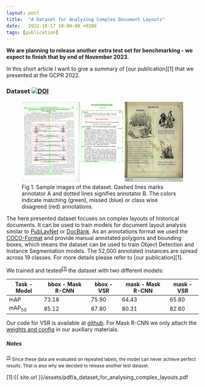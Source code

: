 ```yaml
---
layout: post
title:  "A Dataset for Analyzing Complex Document Layouts"
date:   2022-10-17 10:00:00 +0200
tags: [publication]
---
```


**We are planning to release another extra test set for benchmarking - we expect to finish that by end of November 2023.**

In this short article I want to give a summary of [our publication][1] that we presented at the GCPR 2022.

### Dataset [![DOI](https://zenodo.org/badge/DOI/10.5281/zenodo.6885144.svg)](https://doi.org/10.5281/zenodo.6885144)

<figure>
<img src="/assets/img/img-gcpr-2022/montage.png" alt="Sample 1 image of the TexBiG Dataset">
<figcaption>Fig 1. Sample images of the dataset. Dashed lines marks annotator A and dotted lines signifies annotator B. 
The colors indicate matching (green), missed (blue) or class wise disagreed (red) annotations.</figcaption>
</figure>

The here presented dataset focuses on complex layouts of historical documents. It can be used to train models for
document layout analysis similar to [PubLayNet](https://github.com/ibm-aur-nlp/PubLayNet) or 
[DocBank](https://github.com/doc-analysis/DocBank). As an annotations format we used the 
[COCO-Format](https://cocodataset.org/#format-data) and provide manual annotated polygons and bounding boxes, 
which means the dataset can be used to train Object Detection and Instance Segmentation models. The 52,000 annotated
instances are spread across 19 classes. For more details please refer to [our publication][1].

We trained and tested<sup id="benchmark">[[1]](#benchmark-ref)</sup> the dataset with two different models:

| Task - Model     | bbox - Mask R-CNN | bbox - VSR | mask - Mask R-CNN | mask - VSR |
|------------------|-------------------|------------|-------------------|------------|
| mAP              | 73.18             | 75.90      | 64.43             | 65.80      |
| mAP<sub>50</sub> | 85.12             | 87.80      | 80.31             | 82.60      |

Our code for VSR is available at [github](https://github.com/Madave94/VSR-TexBiG-Dataset). For Mask R-CNN we only
attach the [weights and config](https://doi.org/10.5281/zenodo.6885033) in our auxiliary materials.

##### Notes

<small id="benchmark-ref"><sup>[[1]](#benchmark)</sup> Since these data are evaluated on repeated labels, the model can never achieve perfect results.
That is also why we decided to release another test dataset.</small>


[1]:{{ site.url }}/assets/pdf/a_dataset_for_analysing_complex_layouts.pdf
